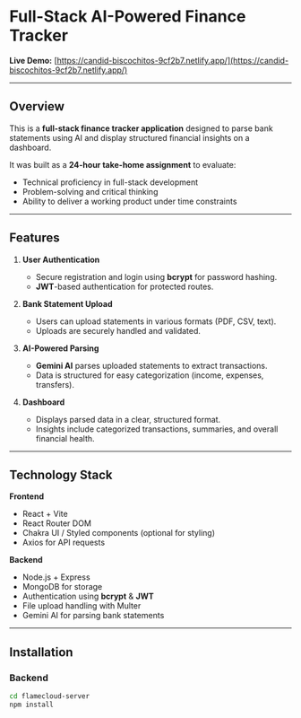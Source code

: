 # Full-Stack AI-Powered Finance Tracker

**Live Demo:** [https://candid-biscochitos-9cf2b7.netlify.app/](https://candid-biscochitos-9cf2b7.netlify.app/)

---

## Overview

This is a **full-stack finance tracker application** designed to parse bank statements using AI and display structured financial insights on a dashboard.  

It was built as a **24-hour take-home assignment** to evaluate:

- Technical proficiency in full-stack development
- Problem-solving and critical thinking
- Ability to deliver a working product under time constraints

---

## Features

1. **User Authentication**
   - Secure registration and login using **bcrypt** for password hashing.
   - **JWT**-based authentication for protected routes.

2. **Bank Statement Upload**
   - Users can upload statements in various formats (PDF, CSV, text).
   - Uploads are securely handled and validated.

3. **AI-Powered Parsing**
   - **Gemini AI** parses uploaded statements to extract transactions.
   - Data is structured for easy categorization (income, expenses, transfers).

4. **Dashboard**
   - Displays parsed data in a clear, structured format.
   - Insights include categorized transactions, summaries, and overall financial health.

---

## Technology Stack

**Frontend**
- React + Vite
- React Router DOM
- Chakra UI / Styled components (optional for styling)
- Axios for API requests

**Backend**
- Node.js + Express
- MongoDB for storage
- Authentication using **bcrypt** & **JWT**
- File upload handling with Multer
- Gemini AI for parsing bank statements

---

## Installation

### Backend
```bash
cd flamecloud-server
npm install
